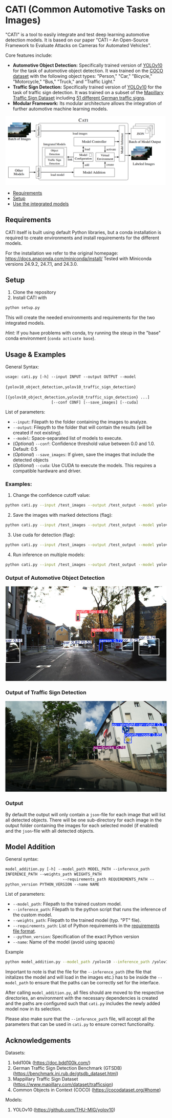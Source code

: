 # CATI (Common Automotive Tasks on Images)

"CATI" is a tool to easily integrate and test deep learning automotive detection models. It is based on our paper "CATI – An Open-Source Framework to Evaluate Attacks on Cameras for Automated Vehicles".

Core features include:

- **Automotive Object Detection:** Specifically trained version of [YOLOv10](https://docs.ultralytics.com/models/yolov10/) for the task of automotive object detection. It was trained on the [COCO dataset](http://link.springer.com/10.1007/978-3-319-10602-1_48) with the following object types: "Person," "Car," "Bicycle," "Motorcycle," "Bus," "Truck," and "Traffic Light."
- **Traffic Sign Detection:** Specifically trained version of [YOLOv10](https://docs.ultralytics.com/models/yolov10/) for the task of traffic sign detection. It was trained on a subset of the [Mapillary Traffic Sign Dataset](https://link.springer.com/10.1007/978-3-030-58592-1_5) including [51 different German traffic signs](demo/traffic_sign_classes.png).
- **Modular Framework:** Its modular architecture allows the integration of further automotive machine learning models.

<img src="demo/cati_architecture.png" alt="drawing" width="500"/>

* [Requirements](#requirements)
* [Setup](#setup)
* [Use the integrated models](#usage--examples)

## Requirements
CATI itself is built using default Python libraries, but a conda installation is required to create environments and install requirements for the different models.

For the installation we refer to the original homepage: https://docs.anaconda.com/miniconda/install/
Tested with Miniconda versions 24.9.2, 24.7.1, and 24.3.0.

## Setup

1. Clone the repository
2. Install CATI with

```bash
python setup.py
```

This will create the needed environments and requirements for the two integrated models.

_Hint:_ If you have problems with conda, try running the steup in the "base" conda environment (`conda activate base`).

## Usage & Examples
General Syntax:

```plain
usage: cati.py [-h] --input INPUT --output OUTPUT --model
                    {yolov10_object_detection,yolov10_traffic_sign_detection}
                    [{yolov10_object_detection,yolov10_traffic_sign_detection} ...]
                    [--conf CONF] [--save_images] [--cuda]
```

List of parameters:
* `--input`: Filepath to the folder containing the images to analyze.
* `--output`: Filepyth to the folder that will contain the results (will be created if not existing).
* `--model`: Space-separated list of models to execute.
* (_Optional_) `--conf`: Confidence threshold value between 0.0 and 1.0. Default: 0.5
* (_Optional_) `--save_images`: If given, save the images that include the detected objects
* (_Optional_) `--cuda`: Use CUDA to execute the models. This requires a compatible hardware and driver.

### Examples:

1. Change the confidence cutoff value: 
```bash
python cati.py --input /test_images --output /test_output --model yolov10_object_detection --conf 0.4
```

2. Save the images with marked detections (flag):
```bash
python cati.py --input /test_images --output /test_output --model yolov10_object_detection --save_images
```

3. Use cuda for detection (flag):
```bash
python cati.py --input /test_images --output /test_output --model yolov10_object_detection --cuda
```

4. Run inference on multiple models:
```bash
python cati.py --input /test_images --output /test_output --model yolov10_object_detection yolov10_traffic_sign_detection
```

### Output of Automotive Object Detection
![Object Detection](demo/predictions/00564_GTSDB.jpg)

### Output of Traffic Sign Detection
![Traffic Sign Detection](demo/predictions/test_car.jpg)


### Output
By default the output will only contain a `json`-file for each image that will list all detected objects. There will be one sub-directory for each image in the output folder containing the images for each selected model (if enabled) and the `json`-file with all detected objects.


## Model Addition
General syntax:

```plain
model_addition.py [-h] --model_path MODEL_PATH --inference_path INFERENCE_PATH --weights_path WEIGHTS_PATH
                         --requirements_path REQUIREMENTS_PATH --python_version PYTHON_VERSION --name NAME
```

List of parameters:
* `--model_path`: Filepath to the trained custom model.
* `--inference_path`: Filepath to the python script that runs the inference of the custom model.
* `--weights_path`: Filepath to the trained model (typ. "PT" file).
* `--requirements_path`: List of Python requirements in the [requirements file format](https://pip.pypa.io/en/stable/reference/requirements-file-format/).
* `--python_version`: Specification of the exact Python version
* `--name`: Name of the model (avoid using spaces)

Example 
```bash
python model_addition.py --model_path /yolov10 --inference_path /yolov10/inference.py --weights_path pretrained_weights/yolov10m.pt --requirements_path yolov10_requirements.txt --python_version 3.10 --name yolov10_object_detection
```
Important to note is that the file for the `--inference_path` (the file that initalizes the model and will load in the images etc.) has to be inside the `--model_path` to ensure that the paths can be correctly set for the interface. 

After calling `model_addition.py`, all files should are moved to the respective directories, an environment with the necessary dependencies is created and the paths are configured such that `cati.py` includes the newly added model now in its selection.

Please also make sure that the `--inference_path` file, will accept all the parameters that can be used in `cati.py` to ensure correct functionality.


## Acknowledgements

Datasets: 
1. bdd100k (https://doc.bdd100k.com/)
2. German Traffic Sign Detection Benchmark (GTSDB) (https://benchmark.ini.rub.de/gtsdb_dataset.html)
3. Mappillary Traffic Sign Dataset (https://www.mapillary.com/dataset/trafficsign)
4. Common Objects in Context (COCO) (https://cocodataset.org/#home)

Models:
1. YOLOv10 (https://github.com/THU-MIG/yolov10)